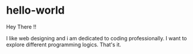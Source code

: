 # hello-world

Hey There !!

I like web designing and i am dedicated to coding professionally. I want to explore different programming logics.
That's it.
